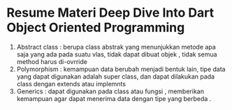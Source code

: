 # Resume Materi Deep Dive Into Dart Object Oriented Programming

1) Abstract class : berupa class abstrak yang menunjukkan metode apa saja yang ada pada suatu vlas, tidak dapat dibuat objek , tidak semua method harus di-ovrride
2) Polymorphism : kemampuan data berubah menjadi bentuk lain, tipe data yang dapat digunakan adalah super class, dan dapat dilakukan pada class dengan extends atau implemnts
3) Generics : dapat digunakan pada class atau fungsi , memberikan kemampuan agar dapat menerima data dengan tipe yang berbeda .
